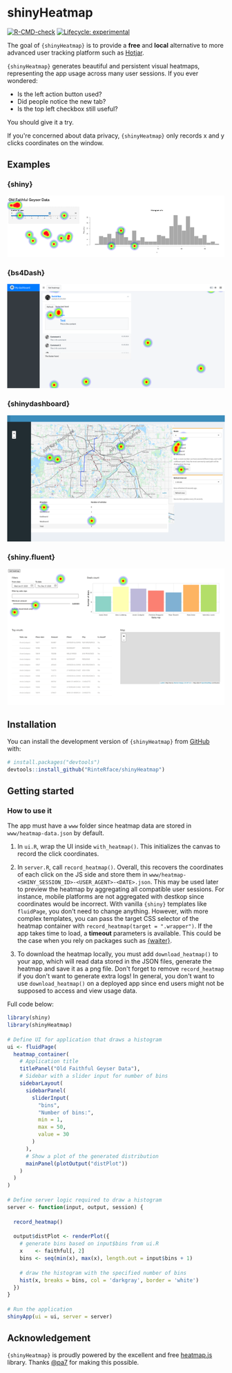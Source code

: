 
# shinyHeatmap

<!-- badges: start -->
[![R-CMD-check](https://github.com/RinteRface/shinyHeatmap/workflows/R-CMD-check/badge.svg)](https://github.com/RinteRface/shinyHeatmap/actions)
[![Lifecycle: experimental](https://img.shields.io/badge/lifecycle-experimental-orange.svg)](https://lifecycle.r-lib.org/articles/stages.html#experimental)
<!-- badges: end -->

The goal of `{shinyHeatmap}` is to provide a __free__ and __local__ alternative to more advanced user tracking platform such as [Hotjar](https://www.google.com/search?q=hotjar&oq=hotjar&aqs=chrome.0.69i59j0i512j69i60l6.1063j0j7&sourceid=chrome&ie=UTF-8).

`{shinyHeatmap}` generates beautiful and persistent visual heatmaps, representing the app usage across many user sessions. If you ever wondered:

- Is the left action button used?
- Did people notice the new tab?
- Is the top left checkbox still useful?

You should give it a try.

If you're concerned about data privacy, `{shinyHeatmap}` only records x and y clicks coordinates on the window.

## Examples

### {shiny}
<img src="man/figures/shinyHeatmap-basic.png">

### {bs4Dash}
<img src="man/figures/shinyHeatmap-bs4Dash.png">

### {shinydashboard}
<img src="man/figures/shinyHeatmap-shinydashboard.png">

### {shiny.fluent}
<img src="man/figures/shinyHeatmap-shinyFluent.png">

## Installation

You can install the development version of `{shinyHeatmap}` from [GitHub](https://github.com/) with:

``` r
# install.packages("devtools")
devtools::install_github("RinteRface/shinyHeatmap")
```

## Getting started

### How to use it

The app must have a `www` folder since 
heatmap data are stored in `www/heatmap-data.json` by default.

1. In `ui.R`, wrap the UI inside `with_heatmap()`. This initializes the canvas
to record the click coordinates.

2. In `server.R`, call `record_heatmap()`. Overall, this recovers the
coordinates of each click on the JS side and store them in 
`www/heatmap-<SHINY_SESSION_ID>-<USER_AGENT>-<DATE>.json`. 
This may be used later to preview the heatmap by aggregating all compatible user sessions. 
For instance, mobile platforms are not aggregated with destkop since coordinates would be
incorrect. With vanilla `{shiny}` templates like `fluidPage`, 
you don't need to change anything. However, with more complex 
templates, you can pass the target CSS selector of the heatmap 
container with `record_heatmap(target = ".wrapper")`. 
If the app takes time to load, a __timeout__ parameters is available. 
This could be the case when you rely on packages
such as [{waiter}](https://github.com/JohnCoene/waiter).

3. To download the heatmap locally, you must add `download_heatmap()` to your app, which will read data stored in the JSON files, generate the heatmap and save it as a png file. Don't forget to remove `record_heatmap` if you don't want to generate extra logs! In general, you don't want to use `download_heatmap()` on a deployed app since end users might not be supposed to access and view usage data.

Full code below:

```r
library(shiny)
library(shinyHeatmap)

# Define UI for application that draws a histogram
ui <- fluidPage(
  heatmap_container(
    # Application title
    titlePanel("Old Faithful Geyser Data"),
    # Sidebar with a slider input for number of bins 
    sidebarLayout(
      sidebarPanel(
        sliderInput(
          "bins",
          "Number of bins:",
          min = 1,
          max = 50,
          value = 30
        )
      ),
      # Show a plot of the generated distribution
      mainPanel(plotOutput("distPlot"))
    )
  )
)

# Define server logic required to draw a histogram
server <- function(input, output, session) {
  
  record_heatmap()
  
  output$distPlot <- renderPlot({
    # generate bins based on input$bins from ui.R
    x    <- faithful[, 2]
    bins <- seq(min(x), max(x), length.out = input$bins + 1)
    
    # draw the histogram with the specified number of bins
    hist(x, breaks = bins, col = 'darkgray', border = 'white')
  })
}

# Run the application 
shinyApp(ui = ui, server = server)
```

## Acknowledgement

`{shinyHeatmap}` is proudly powered by the excellent and free [heatmap.js](https://github.com/pa7/heatmap.js) library. Thanks [@pa7](https://github.com/pa7) for making this possible.

